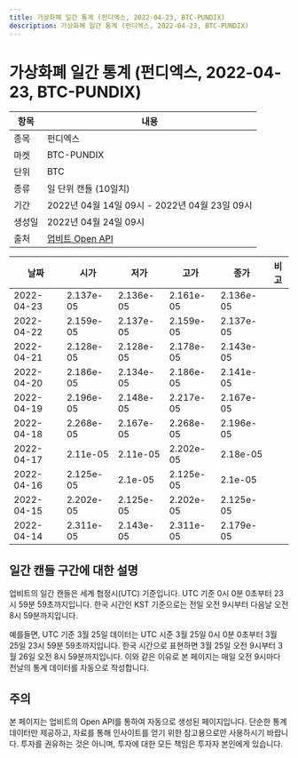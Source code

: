 ```yaml
---
title: 가상화폐 일간 통계 (펀디엑스, 2022-04-23, BTC-PUNDIX)
description: 가상화폐 일간 통계 (펀디엑스, 2022-04-23, BTC-PUNDIX)
---
```



가상화폐 일간 통계 (펀디엑스, 2022-04-23, BTC-PUNDIX)
===

|항목|내용|
|--|--|
|종목|펀디엑스|
|마켓|BTC-PUNDIX|
|단위|BTC|
|종류|일 단위 캔들 (10일치)|
|기간|2022년 04월 14일 09시 - 2022년 04월 23일 09시|
|생성일|2022년 04월 24일 09시|
|출처|[업비트 Open API](https://docs.upbit.com)|


|날짜|시가|저가|고가|종가|비고|
|--|--|--|--|--|--|
|2022-04-23|2.137e-05|2.136e-05|2.161e-05|2.136e-05|    |
|2022-04-22|2.159e-05|2.137e-05|2.159e-05|2.137e-05|    |
|2022-04-21|2.128e-05|2.128e-05|2.178e-05|2.143e-05|    |
|2022-04-20|2.186e-05|2.134e-05|2.186e-05|2.141e-05|    |
|2022-04-19|2.196e-05|2.148e-05|2.217e-05|2.167e-05|    |
|2022-04-18|2.268e-05|2.167e-05|2.268e-05|2.196e-05|    |
|2022-04-17|2.11e-05|2.11e-05|2.202e-05|2.18e-05|    |
|2022-04-16|2.125e-05|2.1e-05|2.125e-05|2.1e-05|    |
|2022-04-15|2.202e-05|2.125e-05|2.202e-05|2.125e-05|    |
|2022-04-14|2.311e-05|2.143e-05|2.311e-05|2.179e-05|    |


일간 캔들 구간에 대한 설명
---


업비트의 일간 캔들은 세계 협정시(UTC) 기준입니다. 
UTC 기준 0시 0분 0초부터 23시 59분 59초까지입니다. 
한국 시간인 KST 기준으로는 전일 오전 9시부터 다음날 오전 8시 59분까지입니다. 


예를들면, UTC 기준 3월 25일 데이터는 UTC 시준 3월 25일 0시 0분 0초부터 3월 25일 23시 59분 59초까지입니다. 
한국 시간으로 표현하면 3월 25일 오전 9시부터 3월 26일 오전 8시 59분까지입니다. 
이와 같은 이유로 본 페이지는 매일 오전 9시마다 전날의 통계 데이터를 자동으로 작성합니다. 


주의
---


본 페이지는 업비트의 Open API를 통하여 자동으로 생성된 페이지입니다. 
단순한 통계 데이터만 제공하고, 자료를 통해 인사이트를 얻기 위한 참고용으로만 사용하시기 바랍니다. 
투자를 권유하는 것은 아니며, 투자에 대한 모든 책임은 투자자 본인에게 있습니다. 
